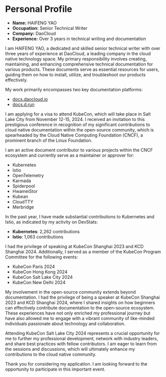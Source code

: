 # Personal Profile

- **Name:** HAIFENG YAO
- **Occupation:** Senior Technical Writer  
- **Company:** DaoCloud  
- **Experience:** Over 3 years in technical writing and documentation  

I am HAIFENG YAO, a dedicated and skilled senior technical writer with over three years of experience
at DaoCloud, a leading company in the cloud native technology space. My primary responsibility involves
creating, maintaining, and enhancing comprehensive technical documentation for various products. These
documents serve as essential resources for users, guiding them on how to install, utilize, and
troubleshoot our products effectively.

My work primarily encompasses two key documentation platforms:

- [docs.daocloud.io](http://docs.daocloud.io)
- [docs.d.run](http://docs.d.run)

I am applying for a visa to attend KubeCon, which will take place in Salt Lake City from
November 12-15, 2024. I received an invitation to this prestigious conference in recognition
of my significant contributions to cloud native documentation within the open-source community,
which is spearheaded by the Cloud Native Computing Foundation (CNCF), a prominent branch of
the Linux Foundation.

I am an active document contributor to various projects within the CNCF ecosystem and currently
serve as a maintainer or approver for:

- Kubernetes
- Istio
- OpenTelemetry
- Karmada
- Spiderpool
- HwameiStor
- Kubean
- CloudTTY
- Merbridge

In the past year, I have made substantial contributions to Kubernetes and Istio, as indicated by my activity on DevStats:

- **Kubernetes**: 2,262 contributions
- **Istio**: 1,063 contributions

I had the privilege of speaking at KubeCon Shanghai 2023 and KCD Shanghai 2024. Additionally, I served as a member of the KubeCon Program Committee for the following events:

- KubeCon Paris 2024
- KubeCon Hong Kong 2024
- KubeCon Salt Lake City 2024
- KubeCon New Delhi 2024

My involvement in the open-source community extends beyond documentation. I had the privilege of
being a speaker at KubeCon Shanghai 2023 and KCD Shanghai 2024, where I shared insights on how
beginners can effectively contribute documentation to the open-source ecosystem. These experiences
have not only enriched my professional journey but have also allowed me to engage with a vibrant
community of like-minded individuals passionate about technology and collaboration.

Attending KubeCon Salt Lake City 2024 represents a crucial opportunity for me to further my
professional development, network with industry leaders, and share best practices with
fellow contributors. I am eager to learn from the sessions and discussions, which will
ultimately enhance my contributions to the cloud native community.

Thank you for considering my application. I am looking forward to the opportunity to
participate in this important event.
